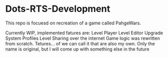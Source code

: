 # Dots-RTS-Development

This repo is focuesd on recreation of a game called PahgeWars.

Currently WIP, implemented fatures are: Level Player
                                        Level Editor
                                        Upgrade System
                                        Profiles
                                        Level Sharing over the internet
Game logic was rewritten from scratch.
Tetures... of we can call it that are also my own.
Only the name is original, but I will come up with something else in the future
